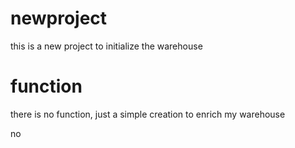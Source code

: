 # newproject
this is a new project to initialize the warehouse

# function
there is no function, just a simple creation to enrich my warehouse

no
